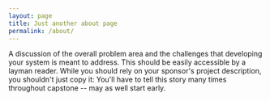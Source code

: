 ```yaml
---
layout: page
title: Just another about page
permalink: /about/
---
```


A discussion of the overall problem area and the challenges that developing your system is meant to address. This should be easily accessible by a layman reader. While you should rely on your sponsor's project description, you shouldn't just copy it: You'll have to tell this story many times throughout capstone -- may as well start early.
